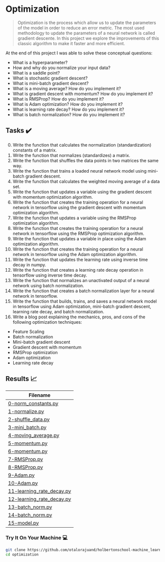 # Optimization

> Optimization is the process which allow us to update the parameters of the model in order to reduce an error metric. The most used methodology to update the parameters of a neural network is called gradient descente. In this project we explore the improvements of this classic algorithm to make it faster and more efficient.

At the end of this project I was able to solve these conceptual questions:

* What is a hyperparameter?
* How and why do you normalize your input data?
* What is a saddle point?
* What is stochastic gradient descent?
* What is mini-batch gradient descent?
* What is a moving average? How do you implement it?
* What is gradient descent with momentum? How do you implement it?
* What is RMSProp? How do you implement it?
* What is Adam optimization? How do you implement it?
* What is learning rate decay? How do you implement it?
* What is batch normalization? How do you implement it?

## Tasks :heavy_check_mark:

0. Write the function that calculates the normalization (standardization) constants of a matrix.
1. Write the function that normalizes (standardizes) a matrix.
2. Write the function that shuffles the data points in two matrices the same way.
3. Write the function that trains a loaded neural network model using mini-batch gradient descent.
4. Write the function that calculates the weighted moving average of a data set.
5. Write the function that updates a variable using the gradient descent with momentum optimization algorithm.
6. Write the function that creates the training operation for a neural network in tensorflow using the gradient descent with momentum optimization algorithm.
7. Write the function that updates a variable using the RMSProp optimization algorithm.
8. Write the function that creates the training operation for a neural network in tensorflow using the RMSProp optimization algorithm.
9. Write the function that updates a variable in place using the Adam optimization algorithm.
10. Write the function that creates the training operation for a neural network in tensorflow using the Adam optimization algorithm.
11. Write the function that updates the learning rate using inverse time decay in numpy.
12. Write the function that creates a learning rate decay operation in tensorflow using inverse time decay.
13. Write the function that normalizes an unactivated output of a neural network using batch normalization.
14. Write the function that creates a batch normalization layer for a neural network in tensorflow.
15. Write the function that builds, trains, and saves a neural network model in tensorflow using Adam optimization, mini-batch gradient descent, learning rate decay, and batch normalization.
16. Write a blog post explaining the mechanics, pros, and cons of the following optimization techniques:

- Feature Scaling
- Batch normalization
- Mini-batch gradient descent
- Gradient descent with momentum
- RMSProp optimization
- Adam optimization
- Learning rate decay

## Results :chart_with_upwards_trend:

| Filename |
| ------ |
| [0-norm_constants.py](https://github.com/otalorajuand/holbertonschool-machine_learning/blob/main/supervised_learning/optimization/0-norm_constants.py)|
| [1-normalize.py](https://github.com/otalorajuand/holbertonschool-machine_learning/blob/main/supervised_learning/optimization/1-normalize.py)|
| [2-shuffle_data.py](https://github.com/otalorajuand/holbertonschool-machine_learning/blob/main/supervised_learning/optimization/2-shuffle_data.py)|
| [3-mini_batch.py](https://github.com/otalorajuand/holbertonschool-machine_learning/blob/main/supervised_learning/optimization/3-mini_batch.py)|
| [4-moving_average.py](https://github.com/otalorajuand/holbertonschool-machine_learning/blob/main/supervised_learning/optimization/4-moving_average.py)|
| [5-momentum.py](https://github.com/otalorajuand/holbertonschool-machine_learning/blob/main/supervised_learning/optimization/5-momentum.py)|
| [6-momentum.py](https://github.com/otalorajuand/holbertonschool-machine_learning/blob/main/supervised_learning/optimization/6-momentum.py)|
| [7-RMSProp.py](https://github.com/otalorajuand/holbertonschool-machine_learning/blob/main/supervised_learning/optimization/7-RMSProp.py)|
| [8-RMSProp.py](https://github.com/otalorajuand/holbertonschool-machine_learning/blob/main/supervised_learning/optimization/8-RMSProp.py)|
| [9-Adam.py](https://github.com/otalorajuand/holbertonschool-machine_learning/blob/main/supervised_learning/optimization/9-Adam.py)|
| [10-Adam.py](https://github.com/otalorajuand/holbertonschool-machine_learning/blob/main/supervised_learning/optimization/10-Adam.py)|
| [11-learning_rate_decay.py](https://github.com/otalorajuand/holbertonschool-machine_learning/blob/main/supervised_learning/optimization/11-learning_rate_decay.py)|
| [12-learning_rate_decay.py](https://github.com/otalorajuand/holbertonschool-machine_learning/blob/main/supervised_learning/optimization/12-learning_rate_decay.py)|
| [13-batch_norm.py](https://github.com/otalorajuand/holbertonschool-machine_learning/blob/main/supervised_learning/optimization/13-batch_norm.py)|
| [14-batch_norm.py](https://github.com/otalorajuand/holbertonschool-machine_learning/blob/main/supervised_learning/optimization/14-batch_norm.py)|
| [15-model.py](https://github.com/otalorajuand/holbertonschool-machine_learning/blob/main/supervised_learning/optimization/15-model.py)|


### Try It On Your Machine :computer:
```bash
git clone https://github.com/otalorajuand/holbertonschool-machine_learning.git
cd optimization
```
